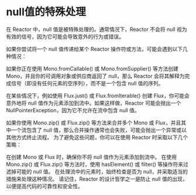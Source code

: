 # null值的特殊处理

在 Reactor 中，null 值是被特殊处理的。通常情况下，Reactor 不会将 null 视为有效的信号，因为它可能会导致意外的行为或错误。

如果你尝试将一个 null 值传递给某个 Reactor 操作符或方法，可能会遇到以下几种情况：

如果你正在使用 Mono.fromCallable() 或 Mono.fromSupplier() 等方法创建 Mono，并且你的可调用对象或供应商返回了 null，那么 Reactor 会将其解释为完成信号（即没有任何元素的空序列），而不是一个包含 null 值的序列。

在某些情况下，例如使用 Flux.just() 或 Flux.fromIterable() 创建 Flux，你可能会意外地将 null 值作为元素添加到流中。如果这样做，Reactor 可能会抛出一个 NullPointerException，因为它不允许在流中包含 null 值。

如果你使用 Mono.zip() 或 Flux.zip() 等方法来合并多个 Mono 或 Flux，并且其中一个流包含了 null 值，那么合并操作通常也会失败，可能会抛出一个异常或以其他方式终止流程。
为了避免这些问题，你可以在使用 Reactor 时采取以下几个策略：

在创建 Mono 或 Flux 时，确保你不将 null 值作为元素添加到流中。
在使用 Mono.zip() 或 Flux.zip() 等方法时，使用 hasElement() 或 filter() 等操作符来过滤掉可能的 null 值。
在处理流中的元素时，始终检查是否为 null，并采取适当的措施来处理这种情况。
请记住，Reactor 的设计哲学之一是防止 null 值的出现，以便提高代码的可靠性和安全性。